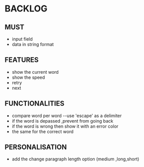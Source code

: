 # BACKLOG
## MUST
* input field
* data in string format
## FEATURES
- show the current word
- show the speed 
- retry
- next
## FUNCTIONALITIES
- compare word per word --use 'escape' as a delimiter
- if the word is depassed ,prevent from going back
- if the word is wrong then show it with an error color
- the same for the correct word 

## PERSONALISATION
- add the change paragraph length option (medium ,long,short)
